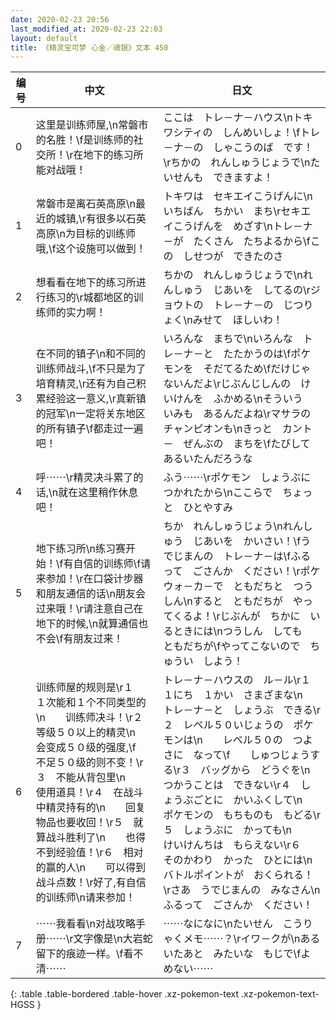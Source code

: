 ```yaml
---
date: 2020-02-23 20:56
last_modified_at: 2020-02-23 22:03
layout: default
title: 《精灵宝可梦 心金／魂银》文本 450
---
```

| 编号 | 中文 | 日文 |
| ---- | ---- | ---- |
| 0 | 这里是训练师屋,\n常磐市的名胜！\f是训练师的社交所！\r在地下的练习所能对战哦！ | ここは　トレ－ナ－ハウス\nトキワシティの　しんめいしょ！\fトレ－ナ－の　しゃこうのば　です！\rちかの　れんしゅうじょうで\nたいせんも　できますよ！ |
| 1 | 常磐市是离石英高原\n最近的城镇,\r有很多以石英高原\n为目标的训练师哦,\f这个设施可以做到！ | トキワは　セキエイこうげんに\nいちばん　ちかい　まち\rセキエイこうげんを　めざす\nトレ－ナ－が　たくさん　たちよるから\fこの　しせつが　できたのさ |
| 2 | 想看看在地下的练习所进行练习的\r城都地区的训练师的实力啊！ | ちかの　れんしゅうじょうで\nれんしゅう　じあいを　してるの\rジョウトの　トレ－ナ－の　じつりょく\nみせて　ほしいわ！ |
| 3 | 在不同的镇子\n和不同的训练师战斗,\f不只是为了培育精灵,\r还有为自己积累经验这一意义,\r真新镇的冠军\n一定将关东地区的所有镇子\f都走过一遍吧！ | いろんな　まちで\nいろんな　トレ－ナ－と　たたかうのは\fポケモンを　そだてるため\fだけじゃ　ないんだよ\rじぶんじしんの　けいけんを　ふかめる\nそういう　いみも　あるんだよね\rマサラの　チャンピオンも\nきっと　カント－　ぜんぶの　まちを\fたびして　あるいたんだろうな |
| 4 | 呼⋯⋯\r精灵决斗累了的话,\n就在这里稍作休息吧！ | ふう⋯⋯\rポケモン　しょうぶに　つかれたから\nここらで　ちょっと　ひとやすみ |
| 5 | 地下练习所\n练习赛开始！\f有自信的训练师\f请来参加！\r在口袋计步器和朋友通信的话\n朋友会过来哦！\r请注意自己在地下的时候,\n就算通信也不会\f有朋友过来！ | ちか　れんしゅうじょう\nれんしゅう　じあいを　かいさい！\fうでじまんの　トレ－ナ－は\fふるって　ごさんか　ください！\rポケウォ－カ－で　ともだちと　つうしん\nすると　ともだちが　やってくるよ！\rじぶんが　ちかに　いるときには\nつうしん　しても　ともだちが\fやってこないので　ちゅうい　しよう！ |
| 6 | 训练师屋的规则是\r１　１次能和１个不同类型的\n　　训练师决斗！\r２　等级５０以上的精灵\n　　会变成５０级的强度,\f　　不足５０级的则不变！\r３　不能从背包里\n　　使用道具！\r４　在战斗中精灵持有的\n　　回复物品也要收回！\r５　就算战斗胜利了\n　　也得不到经验值！\r６　相对的赢的人\n　　可以得到战斗点数！\r好了,有自信的训练师\n请来参加！ | トレ－ナ－ハウスの　ル－ル\r１　１にち　１かい　さまざまな\n　　トレ－ナ－と　しょうぶ　できる\r２　レベル５０いじょうの　ポケモンは\n　　レベル５０の　つよさに　なって\f　　しゅつじょうする\r３　バッグから　どうぐを\n　　つかうことは　できない\r４　しょうぶごとに　かいふくして\n　　ポケモンの　もちものも　もどる\r５　しょうぶに　かっても\n　　けいけんちは　もらえない\r６　そのかわり　かった　ひとには\n　　バトルポイントが　おくられる！\rさあ　うでじまんの　みなさん\nふるって　ごさんか　ください！ |
| 7 | ⋯⋯我看看\n对战攻略手册⋯⋯\r文字像是\n大岩蛇留下的痕迹一样。\f看不清⋯⋯ | ⋯⋯なになに\nたいせん　こうりゃくメモ⋯⋯？\rイワ－クが\nあるいたあと　みたいな　もじで\fよめない⋯⋯ |
{: .table .table-bordered .table-hover .xz-pokemon-text .xz-pokemon-text-HGSS }
